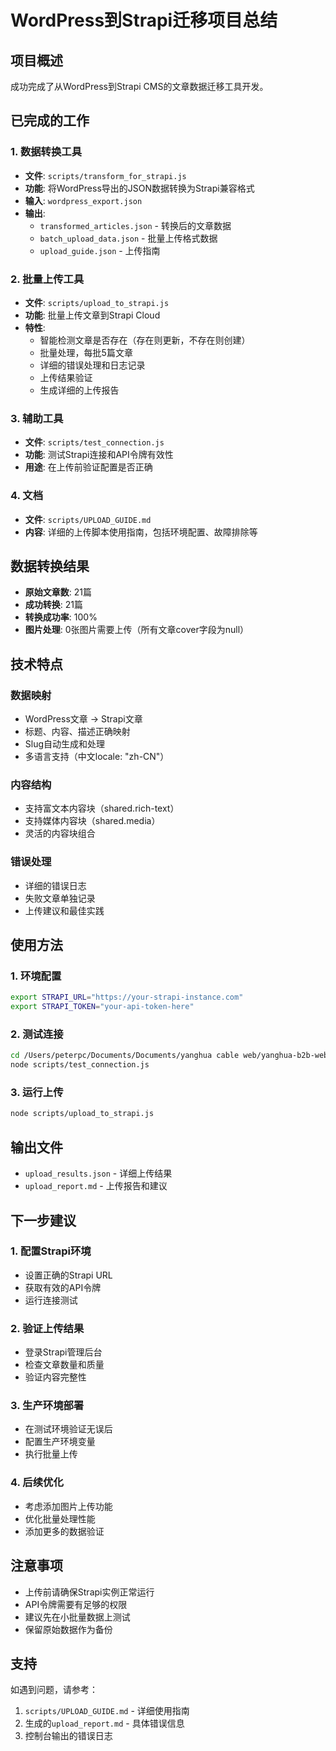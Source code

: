 # WordPress到Strapi迁移项目总结

## 项目概述
成功完成了从WordPress到Strapi CMS的文章数据迁移工具开发。

## 已完成的工作

### 1. 数据转换工具
- **文件**: `scripts/transform_for_strapi.js`
- **功能**: 将WordPress导出的JSON数据转换为Strapi兼容格式
- **输入**: `wordpress_export.json`
- **输出**: 
  - `transformed_articles.json` - 转换后的文章数据
  - `batch_upload_data.json` - 批量上传格式数据
  - `upload_guide.json` - 上传指南

### 2. 批量上传工具
- **文件**: `scripts/upload_to_strapi.js`
- **功能**: 批量上传文章到Strapi Cloud
- **特性**:
  - 智能检测文章是否存在（存在则更新，不存在则创建）
  - 批量处理，每批5篇文章
  - 详细的错误处理和日志记录
  - 上传结果验证
  - 生成详细的上传报告

### 3. 辅助工具
- **文件**: `scripts/test_connection.js`
- **功能**: 测试Strapi连接和API令牌有效性
- **用途**: 在上传前验证配置是否正确

### 4. 文档
- **文件**: `scripts/UPLOAD_GUIDE.md`
- **内容**: 详细的上传脚本使用指南，包括环境配置、故障排除等

## 数据转换结果
- **原始文章数**: 21篇
- **成功转换**: 21篇
- **转换成功率**: 100%
- **图片处理**: 0张图片需要上传（所有文章cover字段为null）

## 技术特点

### 数据映射
- WordPress文章 → Strapi文章
- 标题、内容、描述正确映射
- Slug自动生成和处理
- 多语言支持（中文locale: "zh-CN"）

### 内容结构
- 支持富文本内容块（shared.rich-text）
- 支持媒体内容块（shared.media）
- 灵活的内容块组合

### 错误处理
- 详细的错误日志
- 失败文章单独记录
- 上传建议和最佳实践

## 使用方法

### 1. 环境配置
```bash
export STRAPI_URL="https://your-strapi-instance.com"
export STRAPI_TOKEN="your-api-token-here"
```

### 2. 测试连接
```bash
cd /Users/peterpc/Documents/Documents/yanghua cable web/yanghua-b2b-website/strapi-cms
node scripts/test_connection.js
```

### 3. 运行上传
```bash
node scripts/upload_to_strapi.js
```

## 输出文件
- `upload_results.json` - 详细上传结果
- `upload_report.md` - 上传报告和建议

## 下一步建议

### 1. 配置Strapi环境
- 设置正确的Strapi URL
- 获取有效的API令牌
- 运行连接测试

### 2. 验证上传结果
- 登录Strapi管理后台
- 检查文章数量和质量
- 验证内容完整性

### 3. 生产环境部署
- 在测试环境验证无误后
- 配置生产环境变量
- 执行批量上传

### 4. 后续优化
- 考虑添加图片上传功能
- 优化批量处理性能
- 添加更多的数据验证

## 注意事项
- 上传前请确保Strapi实例正常运行
- API令牌需要有足够的权限
- 建议先在小批量数据上测试
- 保留原始数据作为备份

## 支持
如遇到问题，请参考：
1. `scripts/UPLOAD_GUIDE.md` - 详细使用指南
2. 生成的`upload_report.md` - 具体错误信息
3. 控制台输出的错误日志